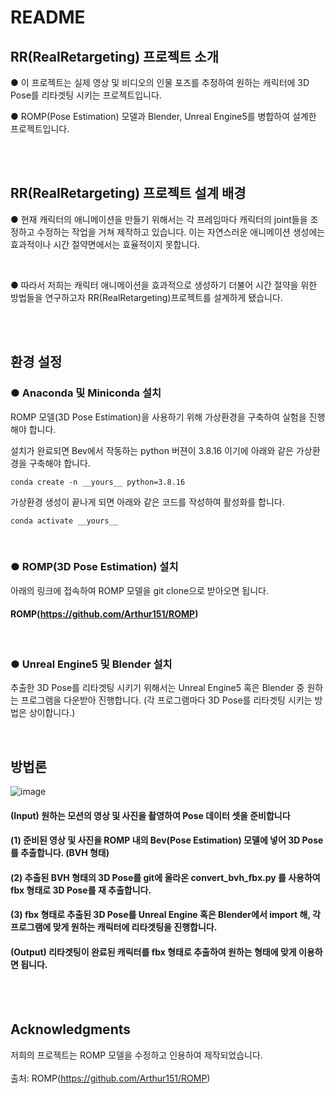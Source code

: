 # README
## RR(RealRetargeting) 프로젝트 소개
● 이 프로젝트는 실제 영상 및 비디오의 인물 포즈를 추정하여 원하는 캐릭터에 3D Pose를 리타겟팅 시키는 프로젝트입니다.

● ROMP(Pose Estimation) 모델과 Blender, Unreal Engine5를 병합하여 설계한 프로젝트입니다.

<br/><br/>

## RR(RealRetargeting) 프로젝트 설계 배경
● 현재 캐릭터의 애니메이션을 만들기 위해서는 각 프레임마다 캐릭터의 joint들을 조정하고 수정하는 작업을 거쳐 제작하고 있습니다. 이는 자연스러운 애니메이션 생성에는 효과적이나 시간 절약면에서는 효율적이지 못합니다. 

<br/>

● 따라서 저희는 캐릭터 애니메이션을 효과적으로 생성하기 더불어 시간 절약을 위한 방법들을 연구하고자 RR(RealRetargeting)프로젝트를 설계하게 됐습니다.

<br/><br/>
## 환경 설정
### ● Anaconda 및 Miniconda 설치
ROMP 모델(3D Pose Estimation)을 사용하기 위해 가상환경을 구축하여 실험을 진행해야 합니다.

설치가 완료되면 Bev에서 작동하는 python 버젼이 3.8.16 이기에 아래와 같은 가상환경을 구축해야 합니다.

```
conda create -n __yours__ python=3.8.16 
```

가상환경 생성이 끝나게 되면 아래와 같은 코드를 작성하여 활성화를 합니다.

```
conda activate __yours__
```
<br/>

### ● ROMP(3D Pose Estimation) 설치
아래의 링크에 접속하여 ROMP 모델을 git clone으로 받아오면 됩니다.
#### ROMP(https://github.com/Arthur151/ROMP)

<br/>

### ● Unreal Engine5 및 Blender 설치
추출한 3D Pose를 리타겟팅 시키기 위해서는 Unreal Engine5 혹은 Blender 중 원하는 프로그램을 다운받아 진행합니다. (각 프로그램마다 3D Pose를 리타겟팅 시키는 방법은 상이합니다.)

<br/>

## 방법론
![image](https://github.com/justin0701/RealRetargeting/assets/150767800/f630319e-a931-4fc3-b5cb-a6deb3c6fc47)

#### (Input) 원하는 모션의 영상 및 사진을 촬영하여 Pose 데이터 셋을 준비합니다

#### (1) 준비된 영상 및 사진을 ROMP 내의 Bev(Pose Estimation) 모델에 넣어 3D Pose를 추출합니다. (BVH 형태)

#### (2) 추출된 BVH 형태의 3D Pose를 git에 올라온 convert_bvh_fbx.py 를 사용하여 fbx 형태로 3D Pose를 재 추출합니다.

#### (3) fbx 형태로 추출된 3D Pose를 Unreal Engine 혹은 Blender에서 import 해, 각 프로그램에 맞게 원하는 캐릭터에 리타겟팅을 진행합니다.

#### (Output) 리타겟팅이 완료된 캐릭터를 fbx 형태로 추출하여 원하는 형태에 맞게 이용하면 됩니다.

<br/> <br/>
## Acknowledgments
저희의 프로젝트는 ROMP 모델을 수정하고 인용하여 제작되었습니다. 
<br/> <br/>
출처: ROMP(https://github.com/Arthur151/ROMP)









